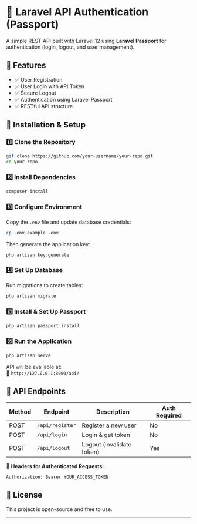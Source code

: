 # 🚀 Laravel API Authentication (Passport)
A simple REST API built with Laravel 12 using **Laravel Passport** for authentication (login, logout, and user management).  

## 📌 Features
- ✅ User Registration  
- ✅ User Login with API Token  
- ✅ Secure Logout  
- ✅ Authentication using Laravel Passport  
- ✅ RESTful API structure  

## 📂 Installation & Setup
### 1️⃣ Clone the Repository
```bash
git clone https://github.com/your-username/your-repo.git
cd your-repo
```

### 2️⃣ Install Dependencies
```bash
composer install
```

### 3️⃣ Configure Environment
Copy the `.env` file and update database credentials:
```bash
cp .env.example .env
```
Then generate the application key:
```bash
php artisan key:generate
```

### 4️⃣ Set Up Database
Run migrations to create tables:
```bash
php artisan migrate
```

### 5️⃣ Install & Set Up Passport
```bash
php artisan passport:install
```

### 6️⃣ Run the Application
```bash
php artisan serve
```
API will be available at:  
🔗 `http://127.0.0.1:8000/api/`

## 📌 API Endpoints

| Method | Endpoint        | Description               | Auth Required  |
|--------|-----------------|---------------------------|----------------|
| POST   | `/api/register` | Register a new user       |     No         |
| POST   | `/api/login`    | Login & get token         |     No         |
| POST   | `/api/logout`   | Logout (invalidate token) |     Yes        |


🔹 **Headers for Authenticated Requests:**  
```
Authorization: Bearer YOUR_ACCESS_TOKEN
```

## 📜 License
This project is open-source and free to use.  

---

